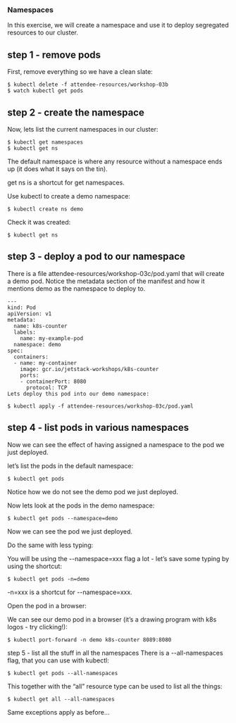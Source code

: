 
### Namespaces



In this exercise, we will create a namespace and use it to deploy segregated resources to our cluster.

step 1 - remove pods
---------------------------
First, remove everything so we have a clean slate:

```
$ kubectl delete -f attendee-resources/workshop-03b
$ watch kubectl get pods
```

step 2 - create the namespace
--------------------------------
Now, lets list the current namespaces in our cluster:

```
$ kubectl get namespaces
$ kubectl get ns
```

The default namespace is where any resource without a namespace ends up 
(it does what it says on the tin).

get ns is a shortcut for get namespaces.

Use kubectl to create a demo namespace:

```
$ kubectl create ns demo
```
Check it was created:

```
$ kubectl get ns
```

step 3 - deploy a pod to our namespace
------------------------------------------
There is a file attendee-resources/workshop-03c/pod.yaml that will create a demo pod.
Notice the metadata section of the manifest and how it mentions demo as the namespace to deploy to.

```
---
kind: Pod
apiVersion: v1
metadata:
  name: k8s-counter
  labels:
    name: my-example-pod
  namespace: demo
spec:
  containers:
  - name: my-container
    image: gcr.io/jetstack-workshops/k8s-counter
    ports:
    - containerPort: 8080
      protocol: TCP
Lets deploy this pod into our demo namespace:

$ kubectl apply -f attendee-resources/workshop-03c/pod.yaml
```

step 4 - list pods in various namespaces
------------------------------------------
Now we can see the effect of having assigned a namespace to the pod we just deployed.

let’s list the pods in the default namespace:

```
$ kubectl get pods
```
Notice how we do not see the demo pod we just deployed.

Now lets look at the pods in the demo namespace:

```
$ kubectl get pods --namespace=demo
```

Now we can see the pod we just deployed.

Do the same with less typing:

You will be using the --namespace=xxx flag a lot - let’s save some typing by using the shortcut:

```
$ kubectl get pods -n=demo
```

-n=xxx is a shortcut for --namespace=xxx.

Open the pod in a browser:

We can see our demo pod in a browser (it’s a drawing program with k8s logos - try clicking!):

```
$ kubectl port-forward -n demo k8s-counter 8089:8080
```


step 5 - list all the stuff in all the namespaces
There is a --all-namespaces flag, that you can use with kubectl:

```
$ kubectl get pods --all-namespaces
```

This together with the “all” resource type can be used to list all the things:

```
$ kubectl get all --all-namespaces
```

Same exceptions apply as before…
```
